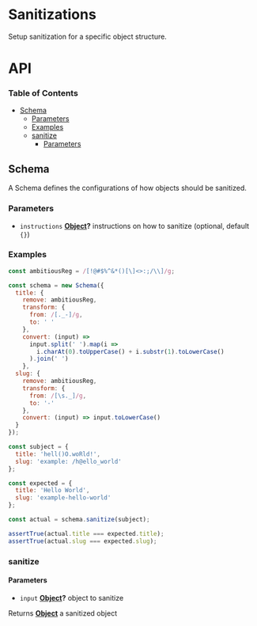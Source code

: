# Sanitizations

Setup sanitization for a specific object structure.

# API

<!-- Generated by documentation.js. Update this documentation by updating the source code. -->

### Table of Contents

-   [Schema](#schema)
    -   [Parameters](#parameters)
    -   [Examples](#examples)
    -   [sanitize](#sanitize)
        -   [Parameters](#parameters-1)

## Schema

A Schema defines the configurations of how objects should be sanitized.

### Parameters

-   `instructions` **[Object](https://developer.mozilla.org/docs/Web/JavaScript/Reference/Global_Objects/Object)?** instructions on how to sanitize (optional, default `{}`)

### Examples

```javascript
const ambitiousReg = /[!@#$%^&*()[\]<>:;/\\]/g;

const schema = new Schema({
  title: {
    remove: ambitiousReg,
    transform: {
      from: /[._-]/g,
      to: ' '
    },
    convert: (input) =>
      input.split(' ').map(i =>
        i.charAt(0).toUpperCase() + i.substr(1).toLowerCase()
      ).join(' ')
    },
  slug: {
    remove: ambitiousReg,
    transform: {
      from: /[\s._]/g,
      to: '-'
    },
    convert: (input) => input.toLowerCase()
  }
});

const subject = {
  title: 'hell()O.woRld!',
  slug: 'example: /h@ello_world'
};

const expected = {
  title: 'Hello World',
  slug: 'example-hello-world'
};

const actual = schema.sanitize(subject);

assertTrue(actual.title === expected.title);
assertTrue(actual.slug === expected.slug);
```

### sanitize

#### Parameters

-   `input` **[Object](https://developer.mozilla.org/docs/Web/JavaScript/Reference/Global_Objects/Object)?** object to sanitize

Returns **[Object](https://developer.mozilla.org/docs/Web/JavaScript/Reference/Global_Objects/Object)** a sanitized object
